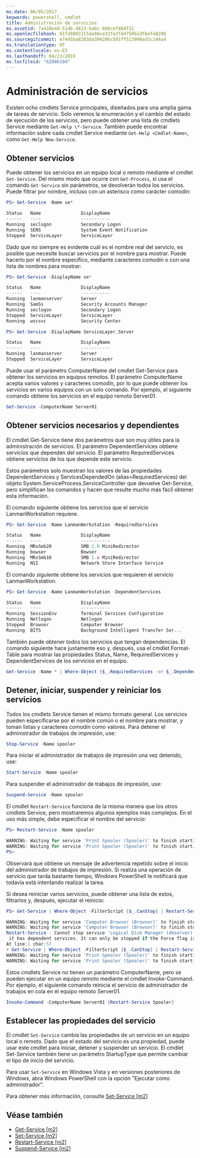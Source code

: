 ```yaml
---
ms.date: 06/05/2017
keywords: powershell, cmdlet
title: Administración de servicios
ms.assetid: 7a410e4d-514b-4813-ba0c-0d8cef88df31
ms.openlocfilehash: 81fd8802215da80ce22fa3fd4750b1df6efe8206
ms.sourcegitcommit: e7445ba8203da304286c591ff513900ad1c244a4
ms.translationtype: HT
ms.contentlocale: es-ES
ms.lasthandoff: 04/23/2019
ms.locfileid: "62086194"
---
```

# <a name="managing-services"></a>Administración de servicios

Existen ocho cmdlets Service principales, diseñados para una amplia gama de tareas de servicio. Solo veremos la enumeración y el cambio del estado de ejecución de los servicios, pero puede obtener una lista de cmdlets Service mediante `Get-Help \*-Service`. También puede encontrar información sobre cada cmdlet Service mediante `Get-Help <Cmdlet-Name>`, como `Get-Help New-Service`.

## <a name="getting-services"></a>Obtener servicios

Puede obtener los servicios en un equipo local o remoto mediante el cmdlet `Get-Service`. Del mismo modo que ocurre con `Get-Process`, si usa el comando `Get-Service` sin parámetros, se devolverán todos los servicios. Puede filtrar por nombre, incluso con un asterisco como carácter comodín:

```powershell
PS> Get-Service -Name se*

Status   Name               DisplayName
------   ----               -----------
Running  seclogon           Secondary Logon
Running  SENS               System Event Notification
Stopped  ServiceLayer       ServiceLayer
```

Dado que no siempre es evidente cuál es el nombre real del servicio, es posible que necesite buscar servicios por el nombre para mostrar. Puede hacerlo por el nombre específico, mediante caracteres comodín o con una lista de nombres para mostrar:

```powershell
PS> Get-Service -DisplayName se*

Status   Name               DisplayName
------   ----               -----------
Running  lanmanserver       Server
Running  SamSs              Security Accounts Manager
Running  seclogon           Secondary Logon
Stopped  ServiceLayer       ServiceLayer
Running  wscsvc             Security Center

PS> Get-Service -DisplayName ServiceLayer,Server

Status   Name               DisplayName
------   ----               -----------
Running  lanmanserver       Server
Stopped  ServiceLayer       ServiceLayer
```

Puede usar el parámetro ComputerName del cmdlet Get-Service para obtener los servicios en equipos remotos. El parámetro ComputerName acepta varios valores y caracteres comodín, por lo que puede obtener los servicios en varios equipos con un solo comando. Por ejemplo, el siguiente comando obtiene los servicios en el equipo remoto Server01.

```powershell
Get-Service -ComputerName Server01
```

## <a name="getting-required-and-dependent-services"></a>Obtener servicios necesarios y dependientes

El cmdlet Get-Service tiene dos parámetros que son muy útiles para la administración de servicios. El parámetro DependentServices obtiene servicios que dependen del servicio. El parámetro RequiredServices obtiene servicios de los que depende este servicio.

Estos parámetros solo muestran los valores de las propiedades DependentServices y ServicesDependedOn (alias=RequiredServices) del objeto System.ServiceProcess.ServiceController que devuelve Get-Service, pero simplifican los comandos y hacen que resulte mucho más fácil obtener esta información.

El comando siguiente obtiene los servicios que el servicio LanmanWorkstation requiere.

```powershell
PS> Get-Service -Name LanmanWorkstation -RequiredServices

Status   Name               DisplayName
------   ----               -----------
Running  MRxSmb20           SMB 2.0 MiniRedirector
Running  bowser             Bowser
Running  MRxSmb10           SMB 1.x MiniRedirector
Running  NSI                Network Store Interface Service
```

El comando siguiente obtiene los servicios que requieren el servicio LanmanWorkstation.

```powershell
PS> Get-Service -Name LanmanWorkstation -DependentServices

Status   Name               DisplayName
------   ----               -----------
Running  SessionEnv         Terminal Services Configuration
Running  Netlogon           Netlogon
Stopped  Browser            Computer Browser
Running  BITS               Background Intelligent Transfer Ser...
```

También puede obtener todos los servicios que tengan dependencias. El comando siguiente hace justamente eso y, después, usa el cmdlet Format-Table para mostrar las propiedades Status, Name, RequiredServices y DependentServices de los servicios en el equipo.

```powershell
Get-Service -Name * | Where-Object {$_.RequiredServices -or $_.DependentServices} | Format-Table -Property Status, Name, RequiredServices, DependentServices -auto
```

## <a name="stopping-starting-suspending-and-restarting-services"></a>Detener, iniciar, suspender y reiniciar los servicios

Todos los cmdlets Service tienen el mismo formato general. Los servicios pueden especificarse por el nombre común o el nombre para mostrar, y toman listas y caracteres comodín como valores. Para detener el administrador de trabajos de impresión, use:

```powershell
Stop-Service -Name spooler
```

Para iniciar el administrador de trabajos de impresión una vez detenido, use:

```powershell
Start-Service -Name spooler
```

Para suspender el administrador de trabajos de impresión, use:

```powershell
Suspend-Service -Name spooler
```

El cmdlet `Restart-Service` funciona de la misma manera que los otros cmdlets Service, pero mostraremos algunos ejemplos más complejos. En el uso más simple, debe especificar el nombre del servicio:

```powershell
PS> Restart-Service -Name spooler

WARNING: Waiting for service 'Print Spooler (Spooler)' to finish starting...
WARNING: Waiting for service 'Print Spooler (Spooler)' to finish starting...
PS>
```

Observará que obtiene un mensaje de advertencia repetido sobre el inicio del administrador de trabajos de impresión. Si realiza una operación de servicio que tarda bastante tiempo, Windows PowerShell le notificará que todavía está intentando realizar la tarea.

Si desea reiniciar varios servicios, puede obtener una lista de estos, filtrarlos y, después, ejecutar el reinicio:

```powershell
PS> Get-Service | Where-Object -FilterScript {$_.CanStop} | Restart-Service

WARNING: Waiting for service 'Computer Browser (Browser)' to finish stopping...
WARNING: Waiting for service 'Computer Browser (Browser)' to finish stopping...
Restart-Service : Cannot stop service 'Logical Disk Manager (dmserver)' because
 it has dependent services. It can only be stopped if the Force flag is set.
At line:1 char:57
+ Get-Service | Where-Object -FilterScript {$_.CanStop} | Restart-Service <<<<
WARNING: Waiting for service 'Print Spooler (Spooler)' to finish starting...
WARNING: Waiting for service 'Print Spooler (Spooler)' to finish starting...
```

Estos cmdlets Service no tienen un parámetro ComputerName, pero se pueden ejecutar en un equipo remoto mediante el cmdlet Invoke-Command. Por ejemplo, el siguiente comando reinicia el servicio de administrador de trabajos en cola en el equipo remoto Server01.

```powershell
Invoke-Command -ComputerName Server01 {Restart-Service Spooler}
```

## <a name="setting-service-properties"></a>Establecer las propiedades del servicio

El cmdlet `Set-Service` cambia las propiedades de un servicio en un equipo local o remoto. Dado que el estado del servicio es una propiedad, puede usar este cmdlet para iniciar, detener y suspender un servicio.
El cmdlet Set-Service también tiene un parámetro StartupType que permite cambiar el tipo de inicio del servicio.

Para usar `Set-Service` en Windows Vista y en versiones posteriores de Windows, abra Windows PowerShell con la opción "Ejecutar como administrador".

Para obtener más información, consulte [Set-Service [m2]](https://technet.microsoft.com/library/b71e29ed-372b-4e32-a4b7-5eb6216e56c3)

## <a name="see-also"></a>Véase también

- [Get-Service [m2]](https://technet.microsoft.com/en-us/library/0a09cb22-0a1c-4a79-9851-4e53075f9cf6)
- [Set-Service [m2]](https://technet.microsoft.com/library/b71e29ed-372b-4e32-a4b7-5eb6216e56c3)
- [Restart-Service [m2]](https://technet.microsoft.com/en-us/library/45acf50d-2277-4523-baf7-ce7ced977d0f)
- [Suspend-Service [m2]](https://technet.microsoft.com/en-us/library/c8492b87-0e21-4faf-8054-3c83c2ec2826)
